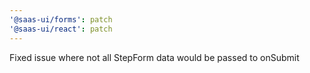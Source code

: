 ```yaml
---
'@saas-ui/forms': patch
'@saas-ui/react': patch
---
```


Fixed issue where not all StepForm data would be passed to onSubmit
